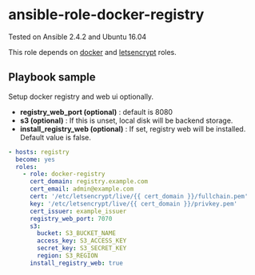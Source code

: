 # ansible-role-docker-registry

Tested on Ansible 2.4.2 and Ubuntu 16.04

This role depends on
[docker](https://github.com/blurblah/ansible-role-docker) and
[letsencrypt](https://github.com/blurblah/ansible-role-letsencrypt) roles.

## Playbook sample
Setup docker registry and web ui optionally.

* **registry_web_port (optional)** : default is 8080
* **s3 (optional)** : If this is unset, local disk will be backend storage.
* **install_registry_web (optional)** : If set, registry web will be installed. Default value is false.

```yaml
- hosts: registry
  become: yes
  roles:
    - role: docker-registry
      cert_domain: registry.example.com
      cert_email: admin@example.com
      cert: '/etc/letsencrypt/live/{{ cert_domain }}/fullchain.pem'
      key: '/etc/letsencrypt/live/{{ cert_domain }}/privkey.pem'
      cert_issuer: example_issuer
      registry_web_port: 7070
      s3:
        bucket: S3_BUCKET_NAME
        access_key: S3_ACCESS_KEY
        secret_key: S3_SECRET_KEY
        region: S3_REGION
      install_registry_web: true
```
